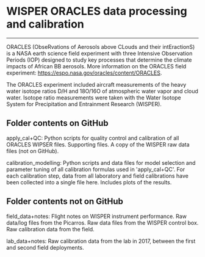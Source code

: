 # WISPER ORACLES data processing and calibration
------------------------------------------------
ORACLES (ObseRvations of Aerosols above CLouds and their intEractionS) is a NASA earth science field experiment with three Intensive Observation Periods (IOP) designed to study key processes that determine the climate impacts of African BB aerosols. More information on the ORACLES field experiment: https://espo.nasa.gov/oracles/content/ORACLES.

The ORACLES experiment included aircraft measurements of the heavy water isotope ratios D/H and 18O/16O of atmospheric water vapor and cloud water. Isotope ratio measurements were taken with the Water Isotope System for Precipitation and Entrainment Research (WISPER). 

Folder contents on GitHub
-------------------------

apply_cal+QC: Python scripts for quality control and calibration of all ORACLES WIPSER files. Supporting files. A copy of the WISPER raw data files (not on GitHub).

calibration_modelling: Python scripts and data files for model selection and parameter tuning of all calibration formulas used in 'apply_cal+QC'. For each calibration step, data from all laboratory and field calibrations have been collected into a single file here. Includes plots of the results.
	
Folder contents not on GitHub
-----------------------------

field_data+notes: Flight notes on WISPER instrument performance. Raw data/log files from the Picarros. Raw data files from the WISPER control box. Raw calibration data from the field.

lab_data+notes: Raw calibration data from the lab in 2017, between the first and second field deployments.
